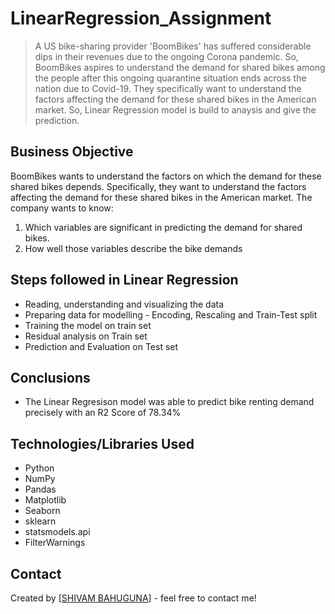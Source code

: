 # LinearRegression_Assignment
> A US bike-sharing provider 'BoomBikes' has suffered considerable dips in their revenues due to the ongoing Corona pandemic. So, BoomBikes aspires to understand the demand for shared bikes among the people after this ongoing quarantine situation ends across the nation due to Covid-19. They specifically want to understand the factors affecting the demand for these shared bikes in the American market. So, Linear Regression model is build to anaysis and give the prediction. 


## Business Objective

BoomBikes wants to understand the factors on which the demand for these shared bikes depends. Specifically, they want to understand the factors affecting the      demand for these shared bikes in the American market. The company wants to know:
1. Which variables are significant in predicting the demand for shared bikes.
2. How well those variables describe the bike demands


## Steps followed in Linear Regression
* Reading, understanding and visualizing the data
* Preparing data  for modelling - Encoding, Rescaling and Train-Test split
* Training the model on train set
* Residual analysis on Train set
* Prediction and Evaluation on Test set



## Conclusions
- The Linear Regresison model was able to predict bike renting demand precisely with an R2 Score of 78.34%




## Technologies/Libraries Used
- Python 
- NumPy
- Pandas
- Matplotlib
- Seaborn
- sklearn
- statsmodels.api
- FilterWarnings

<!-- As the libraries versions keep on changing, it is recommended to mention the version of library used in this project -->

## Contact
Created by [[SHIVAM BAHUGUNA](shivambahuguna88@gmail.com)] - feel free to contact me!


<!-- Optional -->
<!-- ## License -->
<!-- This project is open source and available under the [... License](). -->

<!-- You don't have to include all sections - just the one's relevant to your project -->
